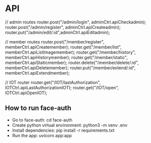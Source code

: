 # API
// admin routes
router.post("/admin/login", adminCtrl.apiCheckadmin);
router.post("/admin/register", adminCtrl.apiCreateadmin);
router.put("/admin/edit/:id",adminCtrl.apiEditadmin);

// member routes
router.post("/member/register", memberCtrl.apiCreatemember);
router.get("/member/list", memberCtrl.apiListImagemember);
router.get("/member/history", memberCtrl.apiHistorymember);
router.get("/member/static", memberCtrl.apiStaticmember);
router.delete("/member/delete/:id", memberCtrl.apiDeletemember);
router.put("/member/extend/:id", memberCtrl.apiExtendmember);

// IOT router
router.get("/IOT/lastAuthorization", IOTCtrl.apiLastAuthorizationIOT);
router.get("/IOT/open", IOTCtrl.apiOpenIOT);


## How to run face-auth
- Go to face-auth: cd face-auth
- Create python virtual environment: python3 -m venv .env
- Install dependencies: pip install -r requirements.txt
- Run the app: uvicorn app:app
